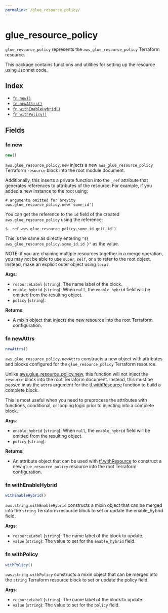 ```yaml
---
permalink: /glue_resource_policy/
---
```


# glue_resource_policy

`glue_resource_policy` represents the `aws_glue_resource_policy` Terraform resource.



This package contains functions and utilities for setting up the resource using Jsonnet code.


## Index

* [`fn new()`](#fn-new)
* [`fn newAttrs()`](#fn-newattrs)
* [`fn withEnableHybrid()`](#fn-withenablehybrid)
* [`fn withPolicy()`](#fn-withpolicy)

## Fields

### fn new

```ts
new()
```


`aws.glue_resource_policy.new` injects a new `aws_glue_resource_policy` Terraform `resource`
block into the root module document.

Additionally, this inserts a private function into the `_ref` attribute that generates references to attributes of the
resource. For example, if you added a new instance to the root using:

    # arguments omitted for brevity
    aws.glue_resource_policy.new('some_id')

You can get the reference to the `id` field of the created `aws.glue_resource_policy` using the reference:

    $._ref.aws_glue_resource_policy.some_id.get('id')

This is the same as directly entering `"${ aws_glue_resource_policy.some_id.id }"` as the value.

NOTE: if you are chaining multiple resources together in a merge operation, you may not be able to use `super`, `self`,
or `$` to refer to the root object. Instead, make an explicit outer object using `local`.

**Args**:
  - `resourceLabel` (`string`): The name label of the block.
  - `enable_hybrid` (`string`):  When `null`, the `enable_hybrid` field will be omitted from the resulting object.
  - `policy` (`string`): 

**Returns**:
- A mixin object that injects the new resource into the root Terraform configuration.


### fn newAttrs

```ts
newAttrs()
```


`aws.glue_resource_policy.newAttrs` constructs a new object with attributes and blocks configured for the `glue_resource_policy`
Terraform resource.

Unlike [aws.glue_resource_policy.new](#fn-glue_resource_policynew), this function will not inject the `resource`
block into the root Terraform document. Instead, this must be passed in as the `attrs` argument for the
[tf.withResource](https://github.com/tf-libsonnet/core/tree/main/docs#fn-withresource) function to build a complete block.

This is most useful when you need to preprocess the attributes with functions, conditional, or looping logic prior to
injecting into a complete block.

**Args**:
  - `enable_hybrid` (`string`):  When `null`, the `enable_hybrid` field will be omitted from the resulting object.
  - `policy` (`string`): 

**Returns**:
  - An attribute object that can be used with [tf.withResource](https://github.com/tf-libsonnet/core/tree/main/docs#fn-withresource) to construct a new `glue_resource_policy` resource into the root Terraform configuration.


### fn withEnableHybrid

```ts
withEnableHybrid()
```

`aws.string.withEnableHybrid` constructs a mixin object that can be merged into the `string`
Terraform resource block to set or update the enable_hybrid field.



**Args**:
  - `resourceLabel` (`string`): The name label of the block to update.
  - `value` (`string`): The value to set for the `enable_hybrid` field.


### fn withPolicy

```ts
withPolicy()
```

`aws.string.withPolicy` constructs a mixin object that can be merged into the `string`
Terraform resource block to set or update the policy field.



**Args**:
  - `resourceLabel` (`string`): The name label of the block to update.
  - `value` (`string`): The value to set for the `policy` field.
